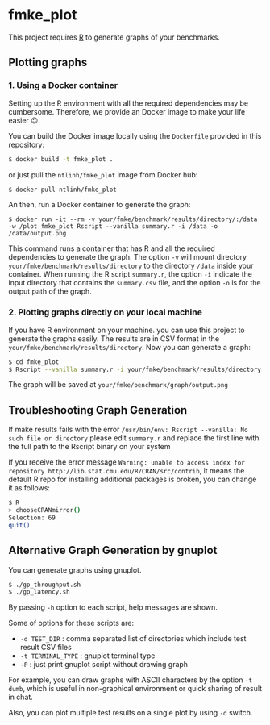 # fmke_plot

This project requires [R](http://www.r-project.org) to generate graphs of your benchmarks.

## Plotting graphs 
### 1. Using a Docker container

Setting up the R environment with all the required dependencies may be cumbersome. Therefore, we provide an Docker image to make your life easier 😉.


You can build the Docker image locally using the `Dockerfile` provided in this repository:
```bash
$ docker build -t fmke_plot .
```
or just pull the `ntlinh/fmke_plot` image from Docker hub:
```bash
$ docker pull ntlinh/fmke_plot
```
An then, run a Docker container to generate the graph:
```
$ docker run -it --rm -v your/fmke/benchmark/results/directory/:/data -w /plot fmke_plot Rscript --vanilla summary.r -i /data -o /data/output.png
```
This command runs a container that has R and all the required dependencies to generate the graph.
The option `-v` will mount directory `your/fmke/benchmark/results/directory` to the directory `/data` inside your container. When running the R script `summary.r`, the option `-i` indicate the input directory that contains the `summary.csv` file, and the option `-o` is for the output path of the graph.

### 2. Plotting graphs directly on your local machine
If you have R environment on your machine. you can use this project to generate the graphs easily.
The results are in CSV format in the `your/fmke/benchmark/results/directory`. Now you can generate a graph:

```bash
$ cd fmke_plot
$ Rscript --vanilla summary.r -i your/fmke/benchmark/results/directory -o your/fmke/benchmark/graph/output.png
```

The graph will be saved at `your/fmke/benchmark/graph/output.png`

## Troubleshooting Graph Generation

If make results fails with the error `/usr/bin/env: Rscript --vanilla: No such file or directory`
please edit `summary.r` and replace the first line with the full path to the Rscript binary on your system

If you receive the error message `Warning: unable to access index for repository http://lib.stat.cmu.edu/R/CRAN/src/contrib`, it means the default R repo for installing additional packages is broken, you can change it as follows:

```bash
$ R
> chooseCRANmirror()
Selection: 69
quit()
```

## Alternative Graph Generation by gnuplot
You can generate graphs using gnuplot.

```bash
$ ./gp_throughput.sh
$ ./gp_latency.sh
```

By passing `-h` option to each script, help messages are shown.

Some of options for these scripts are:

- `-d TEST_DIR` : comma separated list of directories which include test result CSV files
- `-t TERMINAL_TYPE` : gnuplot terminal type
- `-P` : just print gnuplot script without drawing graph

For example, you can draw graphs with ASCII characters by the option `-t dumb`, which is useful in non-graphical environment or quick sharing of result in chat.

Also, you can plot multiple test results on a single plot by using `-d` switch.
